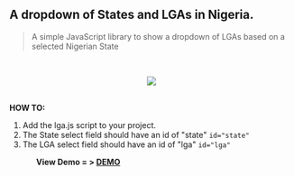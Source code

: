 ## A dropdown of States and LGAs in Nigeria.
> A simple JavaScript library to show a dropdown of LGAs based on a selected Nigerian State

<br><center><img src="img/eg.png"></center><br>

<b>HOW TO:</b>
<ol>
    <li>Add the lga.js script to your project.</li>
    <li>The State select field should have an id of "state" <code>id="state"</code></li>
    <li>The LGA select field should have an id of "lga" <code>id="lga"</code></li>
<ol>

<b>View Demo = > </a>
<a href="https://ekpangmichael.github.io/state-LGA-NG/" target="_blank">DEMO</a>
